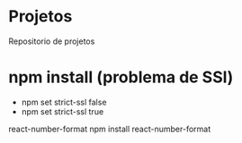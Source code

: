 # Projetos
 Repositorio de projetos


# npm install (problema de SSl)
- npm set strict-ssl false
- npm set strict-ssl true

react-number-format
npm install react-number-format
